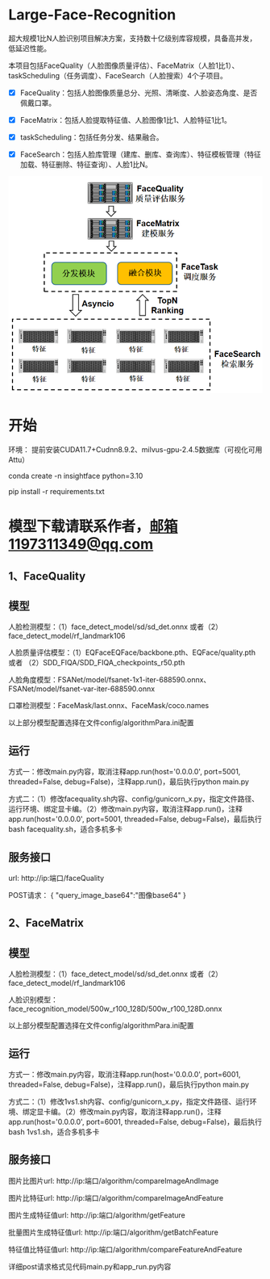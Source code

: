 # Large-Face-Recognition

超大规模1比N人脸识别项目解决方案，支持数十亿级别库容规模，具备高并发，低延迟性能。

本项目包括FaceQuality（人脸图像质量评估）、FaceMatrix（人脸1比1）、taskScheduling（任务调度）、FaceSearch（人脸搜索）4个子项目。

- [x] FaceQuality：包括人脸图像质量总分、光照、清晰度、人脸姿态角度、是否佩戴口罩。

- [x] FaceMatrix：包括人脸提取特征值、人脸图像1比1、人脸特征1比1。

- [x] taskScheduling：包括任务分发、结果融合。

- [x] FaceSearch：包括人脸库管理（建库、删库、查询库）、特征模板管理（特征加载、特征删除、特征查询）、人脸1比N。

<div align="left">
  <img src="https://github.com/wangjiaxing-00/Large-Face-Recognition/blob/main/images/1.png" width="640"/>
</div>

# 开始

环境： 提前安装CUDA11.7+Cudnn8.9.2、milvus-gpu-2.4.5数据库（可视化可用Attu）

conda create -n insightface python=3.10

pip install -r requirements.txt

# 模型下载请联系作者，邮箱1197311349@qq.com

## 1、FaceQuality

## 模型

人脸检测模型：（1）face_detect_model/sd/sd_det.onnx  或者（2）face_detect_model/rf_landmark106

人脸质量评估模型：（1）EQFaceEQFace/backbone.pth、EQFace/quality.pth   或者  （2）SDD_FIQA/SDD_FIQA_checkpoints_r50.pth

人脸角度模型：FSANet/model/fsanet-1x1-iter-688590.onnx、FSANet/model/fsanet-var-iter-688590.onnx

口罩检测模型：FaceMask/last.onnx、FaceMask/coco.names

以上部分模型配置选择在文件config/algorithmPara.ini配置

## 运行

方式一：修改main.py内容，取消注释app.run(host='0.0.0.0', port=5001, threaded=False, debug=False)，注释app.run()，最后执行python main.py

方式二：（1）修改facequality.sh内容、config/gunicorn_x.py，指定文件路径、运行环境、绑定显卡编。（2）修改main.py内容，取消注释app.run()，注释app.run(host='0.0.0.0', port=5001, threaded=False, debug=False)，最后执行bash facequality.sh，适合多机多卡

## 服务接口
url: http://ip:端口/faceQuality

POST请求：
{
    "query_image_base64":"图像base64"
}

## 2、FaceMatrix

## 模型

人脸检测模型：（1）face_detect_model/sd/sd_det.onnx  或者（2）face_detect_model/rf_landmark106

人脸识别模型：face_recognition_model/500w_r100_128D/500w_r100_128D.onnx

以上部分模型配置选择在文件config/algorithmPara.ini配置

## 运行

方式一：修改main.py内容，取消注释app.run(host='0.0.0.0', port=6001, threaded=False, debug=False)，注释app.run()，最后执行python main.py

方式二：（1）修改1vs1.sh内容、config/gunicorn_x.py，指定文件路径、运行环境、绑定显卡编。（2）修改main.py内容，取消注释app.run()，注释app.run(host='0.0.0.0', port=6001, threaded=False, debug=False)，最后执行bash 1vs1.sh，适合多机多卡

## 服务接口

图片比图片url: http://ip:端口/algorithm/compareImageAndImage

图片比特征url: http://ip:端口/algorithm/compareImageAndFeature

图片生成特征值url: http://ip:端口/algorithm/getFeature

批量图片生成特征值url: http://ip:端口/algorithm/getBatchFeature

特征值比特征值url: http://ip:端口/algorithm/compareFeatureAndFeature

详细post请求格式见代码main.py和app_run.py内容
